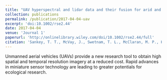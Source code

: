 ```yaml
---
title: "UAV hyperspectral and lidar data and their fusion for arid and semi-arid land vegetation monitoring"
collection: publications
permalink: /publication/2017-04-04-uav
excerpt: 'doi:10.1002/rse2.44'
date: 2017-04-04
venue: 'Journal 1'
paperurl: 'http://onlinelibrary.wiley.com/doi/10.1002/rse2.44/full'
citation: 'Sankey, T. T., McVay, J., Swetnam, T. L., McClaran, M. P., Heilman, P. and Nichols, M. (2017), UAV hyperspectral and lidar data and their fusion for arid and semi-arid land vegetation monitoring. Remote Sens Ecol Conserv. doi:10.1002/rse2.44'
---
```


Unmanned aerial vehicles (UAVs) provide a new research tool to obtain high spatial and temporal resolution imagery at a reduced cost. Rapid advances in miniature sensor technology are leading to greater potentials for ecological research. 
